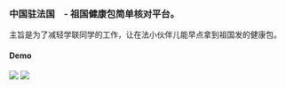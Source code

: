 ### 中国驻法国　- 祖国健康包简单核对平台。

主旨是为了减轻学联同学的工作，让在法小伙伴儿能早点拿到祖国发的健康包。

#### Demo
<img src="https://imgur.com/L5XAYIB.png"/>
<img src="https://imgur.com/mtkg2jl.png"/>


